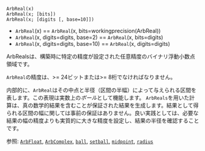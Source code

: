 ```
ArbReal(x)
ArbReal(x; [bits])
ArbReal(x; [digits [, base=10]])
```

  * `ArbReal`(x) == `ArbReal`(x, bits=workingprecision(ArbReal))
  * `ArbReal`(x, digits=digits, base=2) == `ArbReal`(x, bits=digits)
  * `ArbReal`(x, digits=digits, base=10) == `ArbReal`(x, digits=digits)

ArbRealsは、構築時に特定の精度が設定された任意精度のバイナリ浮動小数点領域です。

`ArbReal`の精度は、>= 24ビットまたは>= 8桁でなければなりません。

内部的に、`ArbReal`はその中点と半径（区間の半幅）によって与えられる区間を表します。この表現は実数上の*ボール*として機能します。 `ArbReals`を用いた計算は、真の数学的結果を含むことが保証された結果を生成します。結果として得られる区間の幅に関しては事前の保証はありません。良い実践としては、必要な結果の幅の精度よりも実質的に大きな精度を設定し、結果の半径を確認することです。

参照: [`ArbFloat`](@ref), [`ArbComplex`](@ref), [`ball`](@ref), [`setball`](@ref), [`midpoint`](@ref), [`radius`](@ref)
